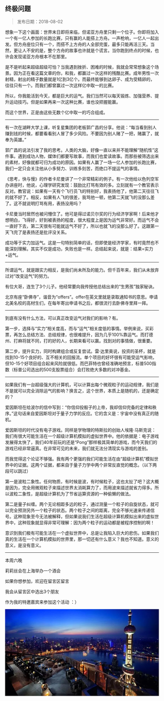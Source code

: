 ## 终极问题

> 发布日期：2018-08-02

想象一下这个画面：世界末日即将来临，但诺亚方舟里只剩一个位子。你即将加入一个有一亿人参加的长跑比赛，只有赢的人能搭上方舟。一声枪响，一亿人一起出发。但方舟座位只有一个，而搭不上方舟的人全部完蛋，最多只能再活三天。当然，更让人不安的是，整个方舟的故事也许就是个谎言。当你跑到终点的时候，也许会发现诺亚方舟根本不在那里。

是不是听起来超级超级可怕？当我遇到挫折、困难的时候，我就会常常想象这个场景。因为正在看这篇文章的你，和我，都赢过一次这样的残酷比赛。成年男性一次射精，射出的精子数量就是1亿到3亿个。而最终能够到达卵子、成为受精卵的，往往只有一个。而我们都曾赢过一次这样亿中取一的比赛。

所以，你我能活到今天，都是巨大的运气。我们当然可以每天锻炼、加强营养、提升运动技巧。但是如果再来一次这种比赛，谁也没把握能赢。

而这个世界，正是由这些无数个亿中取一的巧合组成。

---

有一次在湖畔大学上课，听复星集团的老板郭广昌的分享。他说：“每当看到别人赚到钱的时候，都要看看别人冒了多少风险。不要因为别人赌了一把，赌赢了，就奉为英雄。”

郭广昌的说法引发了我的思考。人类的大脑，好像一直以来并不能理解“随机性”这件事。遇到成功人物，媒体们都要写故事，而我们也爱读故事。而那些被筛选出来的素材，好像就都可归为成功的原因。如果有人赢了一场一亿人参加的长跑比赛，我们一定只会关注他从小多努力、训练多刻苦，而绝口不提运气的事情。

《思考，快与慢》的作者卡尼曼讲了一个非常精彩的例子。有一次他给以色列空军办讲座时，他说，心理学研究发现：鼓励比打骂有效的多。立刻就有一个教官表示反对。教官说：如果有一天有个飞行员飞的特别好，我表扬他了，他第二天往往飞的就不好了。相反，如果有人飞的很差，我骂他一顿，他第二天就飞的没那么差了。这不就说明打骂有用，表扬没用吗？

卡尼曼当时居然也被问懵住了。他可是得过诺贝尔奖的行为经济学家啊！后来他才想明白，飞得好，好到被表扬的程度，很大程度上是因为运气非常好。而运气不会一直好下去，第二天很有可能就运气不好了，所以也就飞的没那么好了。这跟第一天飞完了是表扬还是批评没关系。

成功等于实力加运气。这是一句特别简单的话，但即使是经济学家，有时竟然也不能深刻理解。其实不仅是成功，失败也是一样。总结起来说，就是：结果=实力+运气。

---

所谓运气，就是跟实力相反，是我们尚未所及的能力。但千百年来，我们从未放弃过对“改变运气”的努力。

有位大哥，连生了3个儿子。他经常要向我传授他总结出来的“生男孩”独家秘诀。

北京有座“卧佛寺”，谐音为“offers”。offer在英文里就是录取通知书的意思。申请北美名校的高材生们，在每年寄出申请书之后，都很流行去卧佛寺里拜一拜。

---

到底有没有什么方法，可以真正改变运气对我们的影响？有。

第一步，选择与“实力”相关度高，而与“运气”相关度低的事情。举例来说，买彩票，再怎么总结方法、总结规律，也很难提升，因为几乎100%靠运气。而打德州、打麻将就不同，打的好的人，长期来看可以赢。找到对的事情做，很重要。

第二步，提升实力，同时构建组合或反复尝试。雷·达里奥说，投资的圣杯，就是找到10-15个良好的、互不相关的回报流。单个项目的好坏很有可能受运气影响，但10-15个好项目组合起来风险就很低。而巴菲特也曾经准确地预言，标普500指数（标普公司选出的500支股票组合）会打败绝大多数的对冲基金。

---

如果我们有一台超级强大的计算机，可以计算出每个微观粒子的运动规律，我们是不是就可以完全消除运气的影响？换言之，这个世界，本质上是随机的，还是确定的？

爱因斯坦在给波尔的信中写到：“你信仰投骰子的上帝，我却信仰完备的定律和秩序。”这句话来自爱因斯坦对于量子力学的反应。它的含义是：宇宙中没有真正的随机。

爱因斯坦的时代没有电子游戏。同样是学物理的特斯拉的创始人埃隆·马斯克说：我们有很大可能生活在一个超级计算机模拟的虚拟世界中。他的依据是：电子游戏发展得太快了，我们40年前玩的还是“Pong”那样极其简单的游戏，而今天我们的游戏已经非常逼真。在非常可见的未来，我们就无法分清现实与游戏的差别。

而我觉得这个论证不够强。我有两个更强的我们可能生活在由“超级计算机”模拟世界中的证据。这两个证据，都来自于量子力学中两个非常反直觉的概念。（以下两段可以跳过）

第一是波粒二象性。任何物质，有时候是波，有时候粒子，这也太扯了吧？这大概是因为，完全用微观粒子来描述世界太消耗算力了，而用波来描述就省力得多。所以波粒二象性，是超级计算机为了节省运算资源的一种偷懒的做法。

第二是量子纠缠。两个无论相距多远的粒子，通过测量一个粒子的自旋状态，就可以完全预测另外一个粒子的状态。两个粒子之间的距离，完全不够光速来传递信号。这种现象至今无法被解释，但如果说我们生活在超级计算机模拟出来的虚拟世界中，这种现象就显得非常可理解：因为两个粒子的运动都是被程序控制的啊！

意识到我们极有可能生活在一个虚拟世界中，总是让我陷入巨大的悲伤。如果我们真的生活在一个计算机模拟的世界里，那一切还有什么意义？我也不知道。意义的意义，是没有意义。


---

本周六晚

莉莉丝会在上海举办一个酒会

如果你想参加，欢迎在留言区留言

我会从留言区中选出3个朋友

作为我的特邀嘉宾来参加这个活动 ：）

![](images/24-1.jpg)

